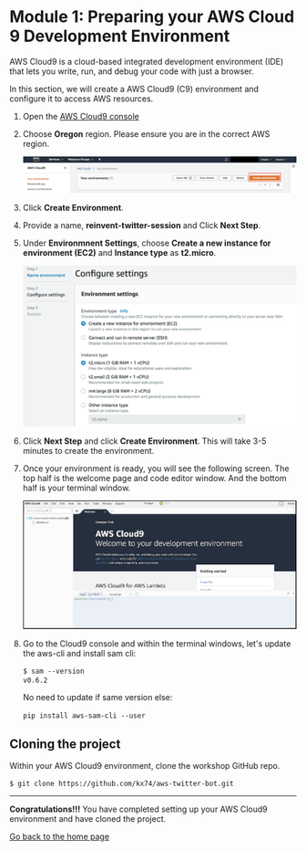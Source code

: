 # Module 1: Preparing your AWS Cloud 9 Development Environment

AWS Cloud9 is a cloud-based integrated development environment (IDE) that lets you write, run, and debug your code with just a browser. 

In this section, we will create a AWS Cloud9 (C9) environment and configure it to access AWS resources.

1. Open the [AWS Cloud9 console](https://console.aws.amazon.com/cloud9/)

2. Choose **Oregon** region. Please ensure you are in the correct AWS region.

  	![Cloud9 Env](../images/c9.png)

3. Click **Create Environment**.

4. Provide a name, **reinvent-twitter-session** and Click **Next Step**.

5. Under **Environmnent Settings**, choose **Create a new instance for environment (EC2)** and **Instance type** as **t2.micro**.

  	![Cloud9 Instance](../images/c9_instance.png)

6. Click **Next Step** and click **Create Environment**. This will take 3-5 minutes to create the environment.

7. Once your environment is ready, you will see the following screen. The top half is the welcome page and code editor window. And the bottom half is your terminal window.

  	![Cloud9 Env](../images/image-c9-view.png)


8. Go to the Cloud9 console and within the terminal windows, let's update the aws-cli and install sam cli:
	```
	$ sam --version
	v0.6.2
	```
	No need to update if same version else:
	
    ```pip install aws-sam-cli --user```

## Cloning the project

Within your AWS Cloud9 environment, clone the workshop GitHub repo.

```
$ git clone https://github.com/kx74/aws-twitter-bot.git
```

---

**Congratulations!!!** You have completed setting up your AWS Cloud9 environment and have cloned the project. 

[Go back to the home page](../README.md)
